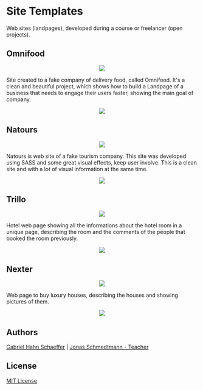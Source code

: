 # Site Templates

Web sites (landpages), developed during a course or freelancer (open projects).

## Omnifood

<p align="center">
  <img src="https://media.giphy.com/media/jUvGCgpXs35kGZhANB/giphy.gif">
</p>

Site created to a fake company of delivery food, called Omnifood. It's a clean and beautiful project, which shows how to build a Landpage of a business that needs to engage their users faster, showing the main goal of company.

<p align="center">
  <img src="https://media.giphy.com/media/Lp4KY4XE7OkSb4gj6S/giphy.gif">
</p>

## Natours

<p align="center">
  <img src="https://media.giphy.com/media/dUMqycQXb3MO0RKCaQ/giphy.gif">
</p>

Natours is web site of a fake tourism company. This site was developed using SASS and some great visual effects, keep user involve. This is a clean site and with a lot of visual information at the same time.

<p align="center">
  <img src="https://media.giphy.com/media/YPIso0nbAka7x3CnpF/giphy.gif">
</p>

## Trillo

<p align="center">
  <img src="https://media.giphy.com/media/WQ64sOAkUcVO6MHs4x/giphy.gif">
</p>

Hotel web page showing all the informations about the hotel room in a unique page, describing the room and the comments of the people that booked the room previously.

<p align="center">
  <img src="https://media.giphy.com/media/TjusrhZYSt9AfH00Sk/giphy.gif">
</p>

## Nexter

<p align="center">
  <img src="https://media.giphy.com/media/cNwcfASLpuNrV7F21o/giphy.gif">
</p>

Web page to buy luxury houses, describing the houses and showing pictures of them.

<p align="center">
  <img src="https://media.giphy.com/media/jowm871Xo6bpxEUXib/giphy.gif">
</p>

## Authors

[Gabriel Hahn Schaeffer](https://github.com/gabriel-hahn/) | 
[Jonas Schmedtmann - Teacher](https://github.com/jonasschmedtmann)

## License

[MIT License](https://github.com/gabriel-hahn/site-templates/blob/master/LICENSE)
